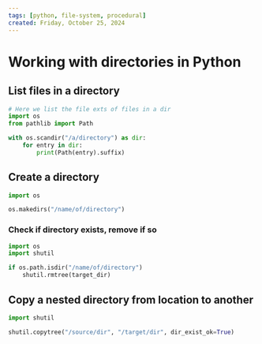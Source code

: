 ```yaml
---
tags: [python, file-system, procedural]
created: Friday, October 25, 2024
---
```


# Working with directories in Python

## List files in a directory

```py
# Here we list the file exts of files in a dir
import os
from pathlib import Path

with os.scandir("/a/directory") as dir:
    for entry in dir:
        print(Path(entry).suffix)
```

## Create a directory

```py
import os

os.makedirs("/name/of/directory")
```

### Check if directory exists, remove if so

```py
import os
import shutil

if os.path.isdir("/name/of/directory")
    shutil.rmtree(target_dir)
```

## Copy a nested directory from location to another

```py
import shutil

shutil.copytree("/source/dir", "/target/dir", dir_exist_ok=True)
```
